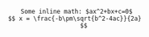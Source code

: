 <script>
    import Header from '$lib/components/Header.svelte'
    const topMatter = {
		description: "worked examples",
		course: "fluids", // statics, strength, fluids
		courseModule: "03.1 Forces Due to Static Fluids",
	};
</script>

<div class="page {topMatter.course}">
<Header {topMatter} />

<main>

    Some inline math: $ax^2+bx+c=0$    
    $$ x = \frac{-b\pm\sqrt{b^2-4ac}}{2a}     
    $$
</main>
</div>
